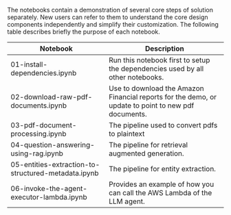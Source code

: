 
The notebooks contain a demonstration of several core steps of solution separately. New users can refer to them to understand the core design components independently and simplify their customization.
The following table describes briefly the purpose of each notebook.

| Notebook | Description |
| -------- | ----------- |
| 01-install-dependencies.ipynb | Run this notebook first to setup the dependencies used by all other notebooks. |
| 02-download-raw-pdf-documents.ipynb | Use to download the Amazon Financial reports for the demo, or update to point to new pdf documents. |
| 03-pdf-document-processing.ipynb  | The pipeline used to convert pdfs to plaintext |
| 04-question-answering-using-rag.ipynb | The pipeline for retrieval augmented generation. |
| 05-entities-extraction-to-structured-metadata.ipynb | The pipeline for entity extraction. |
| 06-invoke-the-agent-executor-lambda.ipynb | Provides an example of how you can call the AWS Lambda of the LLM agent. |
